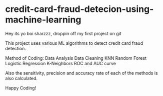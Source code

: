 # credit-card-fraud-detecion-using-machine-learning

Hey its yo boi sharzzz, droppin off my first project on git

This project uses various ML algorithms to detect credit card fraud detection.

Method of Coding:
Data Analysis
Data Cleaning
KNN
Random Forest
Logistic Regression
K-Neighbors
ROC and AUC curve

Also the sensitivity, precision and accuracy rate of each of the methods is also calculated.

Happy Coding!

